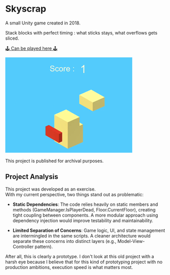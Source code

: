 # Skyscrap

A small Unity game created in 2018.  

Stack blocks with perfect timing : what sticks stays, what overflows gets sliced.

[🕹️ Can be played here 🕹️](https://lombardidelavega.itch.io/skyscrap)

![Overview](docs/skyscrap.gif)

This project is published for archival purposes.

## Project Analysis
This project was developed as an exercise.  
With my current perspective, two things stand out as problematic:

- **Static Dependencies**: The code relies heavily on static members and methods (GameManager.IsPlayerDead, Floor.CurrentFloor), creating tight coupling between components. 
A more modular approach using dependency injection would improve testability and maintainability.

- **Limited Separation of Concerns**: Game logic, UI, and state management are intermingled in the same scripts. A cleaner architecture would separate these concerns into distinct layers (e.g., Model-View-Controller pattern).

After all, this is clearly a prototype. I don't look at this old project with a harsh eye because I believe that for this kind of prototyping project with no production ambitions, execution speed is what matters most.
